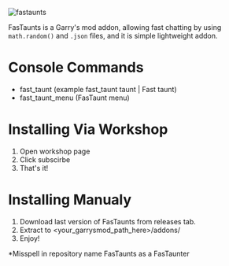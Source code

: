 ![fastaunts](https://github.com/Turelk/FasTaunter/assets/157890839/13ad65e7-b3c0-46ac-b2f5-4d07db62f90c)

FasTaunts is a Garry's mod addon, allowing fast chatting by using `math.random()` and `.json` files, and it is
simple lightweight addon.
# Console Commands
- fast_taunt <filename> (example fast_taunt taunt | Fast taunt)
- fast_taunt_menu (FasTaunt menu)
# Installing Via Workshop
1. Open workshop page
2. Click subscirbe
3. That's it!
# Installing Manualy
1. Download last version of FasTaunts from releases tab.
2. Extract to <your_garrysmod_path_here>/addons/
3. Enjoy!

*Misspell in repository name FasTaunts as a FasTaunter
